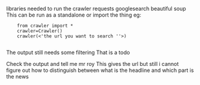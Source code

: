 libraries needed to run the crawler
	requests
	googlesearch 
	beautiful soup
This can be run as a standalone or import the thing eg:

```
	from crawler import * 
	crawler=Crawler()
	crawler(<'the url you want to search ''>)
	
```
The output still needs some filtering
That is a todo

Check the output and tell me mr roy
This gives the url but still i cannot figure out how to distinguish between what is the headline and which part is the news



